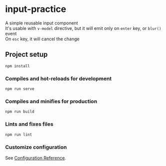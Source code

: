# input-practice

A simple reusable input component  
It's usable with `v-model` directive, but it will emit only on `enter` key, or `blur()` event  
On `esc` key, it will cancel the change  

## Project setup
```
npm install
```

### Compiles and hot-reloads for development
```
npm run serve
```

### Compiles and minifies for production
```
npm run build
```

### Lints and fixes files
```
npm run lint
```

### Customize configuration
See [Configuration Reference](https://cli.vuejs.org/config/).
